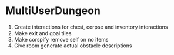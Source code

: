 # MultiUserDungeon

1. Create interactions for chest, corpse and inventory interactions
2. Make exit and goal tiles
3. Make corspify remove self on no items
4. Give room generate actual obstacle descriptions